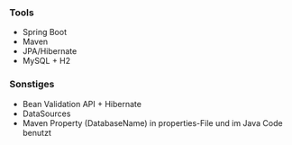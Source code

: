 ### Tools
- Spring Boot
- Maven
- JPA/Hibernate
- MySQL + H2

### Sonstiges
- Bean Validation API + Hibernate 
- DataSources
- Maven Property (DatabaseName) in properties-File und im Java Code benutzt
